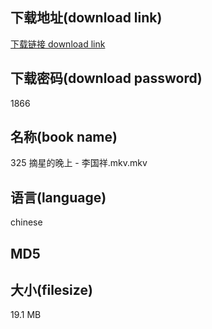 ## 下载地址(download link)
[下载链接 download link](https://voluble-croquembouche-d321dc.netlify.app/?s=325+%E6%91%98%E6%98%9F%E7%9A%84%E6%99%9A%E4%B8%8A+-+%E6%9D%8E%E5%9B%BD%E7%A5%A5.mkv)

## 下载密码(download password)
1866

## 名称(book name)
325 摘星的晚上 - 李国祥.mkv.mkv

## 语言(language)
chinese

## MD5


## 大小(filesize)
19.1 MB
